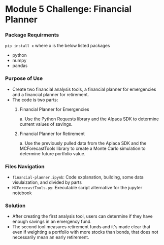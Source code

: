 # Module 5 Challenge: Financial Planner

### Package Requirments
`pip install x` where x is the below listed packages
* python
* numpy
* pandas

### Purpose of Use
* Create two financial analysis tools, a financial planner for emergencies and a financial planner for retirement. 
* The code is two parts:
    1. Financial Planner for Emergencies

        a. Use the Python Requests library and the Alpaca SDK to determine current values of savings.
   
    2. Financial Planner for Retirement
    
        a. Use the previously pulled data from the Aplaca SDK and the MCForecastTools library to create a Monte Carlo simulation to determine future portfolio value.

### Files Navigation
* `financial-planner.ipynb`: Code explanation, building, some data visulaization, and divided by parts
* `MCForecastTools.py`: Executable script alternative for the jupyter notebook

### Solution
* After creating the first analysis tool, users can determine if they have enough savings in an emergency fund.
* The second tool measures retirement funds and it's made clear that even if weighting a portfolio with more stocks than bonds, that does not necessarily mean an early retirement.